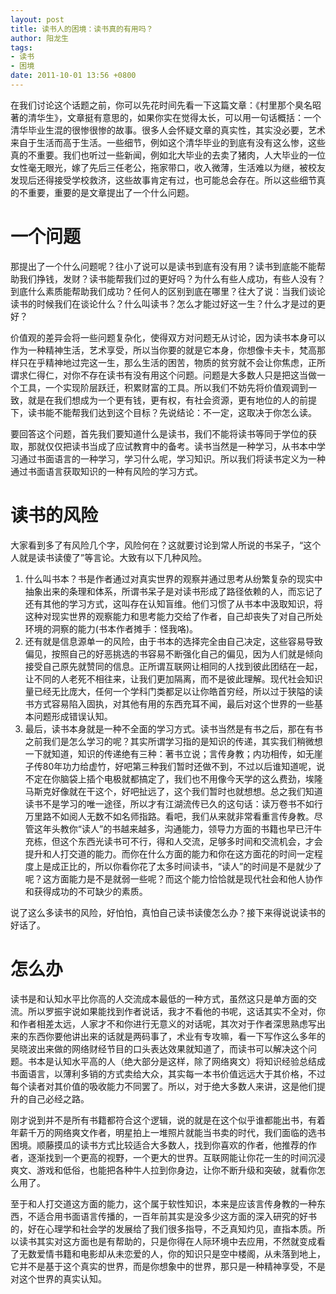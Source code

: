 ```yaml
---
layout: post
title: 读书人的困境：读书真的有用吗？
author: 阳龙生
tags:
- 读书
- 困境
date: 2011-10-01 13:56 +0800
---
```


在我们讨论这个话题之前，你可以先花时间先看一下这篇文章：《村里那个臭名昭著的清华生》，文章挺有意思的，如果你实在觉得太长，可以用一句话概括：一个清华毕业生混的很惨很惨的故事。很多人会怀疑文章的真实性，其实没必要，艺术来自于生活而高于生活。一些细节，例如这个清华毕业的到底有没有这么惨，这些真的不重要。我们也听过一些新闻，例如北大毕业的去卖了猪肉，人大毕业的一位女性毫无眼光，嫁了先后三任老公，拖家带口，收入微薄，生活难以为继，被校友发现后还得接受学校救济，这些故事肯定有过，也可能总会存在。所以这些细节真的不重要，重要的是文章提出了一个什么问题。
# 一个问题
那提出了一个什么问题呢？往小了说可以是读书到底有没有用？读书到底能不能帮助我们挣钱，发财？读书能帮我们过的更好吗？为什么有些人成功，有些人没有？到底什么素质能帮助我们成功？任何人的区别到底在哪里？往大了说：当我们谈论读书的时候我们在谈论什么？什么叫读书？怎么才能过好这一生？什么才是过的更好？

价值观的差异会将一些问题复杂化，使得双方对问题无从讨论，因为读书本身可以作为一种精神生活，艺术享受，所以当你要的就是它本身，你想像卡夫卡，梵高那样只在乎精神地过完这一生，那么生活的困苦，物质的贫穷就不会让你焦虑，正所谓求仁得仁，对你不存在读书有没有用这个问题。问题是大多数人只是把这当做一个工具，一个实现阶层跃迁，积累财富的工具。所以我们不妨先将价值观调到一致，就是在我们想成为一个更有钱，更有权，有社会资源，更有地位的人的前提下，读书能不能帮我们达到这个目标？先说结论：不一定，这取决于你怎么读。

要回答这个问题，首先我们要知道什么是读书，我们不能将读书等同于学位的获取，那就仅仅把读书当成了应试教育中的备考。读书当然是一种学习，从书本中学习通过书面语言的一种学习，学习什么呢，学习知识。所以我们将读书定义为一种通过书面语言获取知识的一种有风险的学习方式。
# 读书的风险
大家看到多了有风险几个字，风险何在？这就要讨论到常人所说的书呆子，“这个人就是读书读傻了”等言论。大致有以下几种风险。

1.  什么叫书本？书是作者通过对真实世界的观察并通过思考从纷繁复杂的现实中抽象出来的条理和体系，所谓书呆子是对读书形成了路径依赖的人，而忘记了还有其他的学习方式，这叫存在认知盲维。他们习惯了从书本中汲取知识，将这种对现实世界的观察能力和思考能力交给了作者，自己却丧失了对自己所处环境的洞察的能力(书本作者摊手：怪我咯)。 
2.  还有就是信息源单一的风险，由于书本的选择完全由自己决定，这些容易导致偏见，按照自己的好恶挑选的书容易不断强化自己的偏见，因为人们就是倾向接受自己原先就赞同的信息。正所谓互联网让相同的人找到彼此团结在一起，让不同的人老死不相往来，让我们更加隔离，而不是彼此理解。现代社会知识量已经无比庞大，任何一个学科门类都足以让你皓首穷经，所以过于狭隘的读书方式容易陷入固执，对其他有用的东西充耳不闻，最后对这个世界的一些基本问题形成错误认知。 
3.  最后，读书本身就是一种不全面的学习方式。读书当然是有书之后，那在有书之前我们是怎么学习的呢？其实所谓学习指的是知识的传递，其实我们稍微想一下就知道，知识的传递绝有三种：著书立说；言传身教；内功相传，如无崖子传80年功力给虚竹，好吧第三种我们暂时还做不到，不过以后谁知道呢，说不定在你脑袋上插个电极就都搞定了，我们也不用像今天学的这么费劲，埃隆马斯克好像就在干这个，好吧扯远了，这个我们暂时也就想想。总之我们知道读书不是学习的唯一途径，所以才有江湖流传已久的这句话：读万卷书不如行万里路不如阅人无数不如名师指路。看吧，我们从来就非常看重言传身教。尽管这年头教你“读人”的书越来越多，沟通能力，领导力方面的书籍也早已汗牛充栋，但这个东西光读书可不行，得和人交流，足够多时间和交流机会，才会提升和人打交道的能力。而你在什么方面的能力和你在这方面花的时间一定程度上是成正比的，所以你看你花了太多时间读书，“读人”的时间是不是就少了呢？这方面能力是不是就弱一些呢？而这个能力恰恰就是现代社会和他人协作和获得成功的不可缺少的素质。 

说了这么多读书的风险，好怕怕，真怕自己读书读傻怎么办？接下来得说说读书的好话了。
# 怎么办
读书是和认知水平比你高的人交流成本最低的一种方式，虽然这只是单方面的交流。所以罗振宇说如果能找到作者说话，我才不看他的书呢，这话其实不全对，你和作者相差太远，人家才不和你进行无意义的对话呢，其次对于作者深思熟虑写出来的东西你要他讲出来的话就是两码事了，术业有专攻嘛，看一下写作这么多年的吴晓波出来做的网络财经节目的口头表达效果就知道了，而读书可以解决这个问题。书本是认知水平高的人（绝大部分是这样，除了网络爽文）将知识经验总结成书面语言，以薄利多销的方式卖给大众，其实每一本书价值远远大于其价格，不过每个读者对其价值的吸收能力不同罢了。所以，对于绝大多数人来讲，这是他们提升的自己必经之路。

刚才说到并不是所有书籍都符合这个逻辑，说的就是在这个似乎谁都能出书，有着年薪千万的网络爽文作者，明星拍上一堆照片就能当书卖的时代，我们面临的选书困境。顺藤摸瓜的读书方式比较适合大多数人，找到你喜欢的作者，他推荐的作者，逐渐找到一个更高的视野，一个更大的世界。互联网能让你花一生的时间沉浸爽文、游戏和低俗，也能把各种牛人拉到你身边，让你不断升级和突破，就看你怎么用了。

至于和人打交道这方面的能力，这个属于软性知识，本来是应该言传身教的一种东西，不适合用书面语言传播的，一百年前其实是没多少这方面的深入研究的好书的，好在心理学和社会学的发展给了我们很多指导，不乏真知灼见，直指本质。所以读书其实对这方面也是有帮助的，只是你得在人际环境中去应用，不然就变成看了无数爱情书籍和电影却从未恋爱的人，你的知识只是空中楼阁，从未落到地上，它并不是基于这个真实的世界，而是你想象中的世界，那只是一种精神享受，不是对这个世界的真实认知。